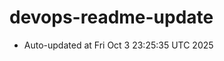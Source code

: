 # devops-readme-update
<!--START_SECTION:activity-->
- Auto-updated at Fri Oct  3 23:25:35 UTC 2025
<!--END_SECTION:activity-->
